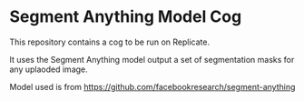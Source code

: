 # Segment Anything Model Cog

This repository contains a cog to be run on Replicate.

It uses the Segment Anything model output a set of segmentation masks for any uplaoded image.

Model used is from https://github.com/facebookresearch/segment-anything